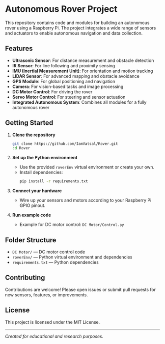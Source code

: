 # Autonomous Rover Project

This repository contains code and modules for building an autonomous rover using a Raspberry Pi. The project integrates a wide range of sensors and actuators to enable autonomous navigation and data collection.

## Features

- **Ultrasonic Sensor**: For distance measurement and obstacle detection
- **IR Sensor**: For line following and proximity sensing
- **IMU (Inertial Measurement Unit)**: For orientation and motion tracking
- **LIDAR Sensor**: For advanced mapping and obstacle avoidance
- **GPS Module**: For global positioning and navigation
- **Camera**: For vision-based tasks and image processing
- **DC Motor Control**: For driving the rover
- **Servo Motor Control**: For steering and sensor actuation
- **Integrated Autonomous System**: Combines all modules for a fully autonomous rover

## Getting Started

1. **Clone the repository**
   ```bash
   git clone https://github.com/IamVatsal/Rover.git
   cd Rover
   ```
2. **Set up the Python environment**
   - Use the provided `roverEnv` virtual environment or create your own.
   - Install dependencies:
     ```bash
     pip install -r requirements.txt
     ```
3. **Connect your hardware**
   - Wire up your sensors and motors according to your Raspberry Pi GPIO pinout.

4. **Run example code**
   - Example for DC motor control: `DC Motor/Control.py`

## Folder Structure

- `DC Motor/` — DC motor control code
- `roverEnv/` — Python virtual environment and dependencies
- `requirements.txt` — Python dependencies

## Contributing

Contributions are welcome! Please open issues or submit pull requests for new sensors, features, or improvements.

## License

This project is licensed under the MIT License.

---

*Created for educational and research purposes.*
